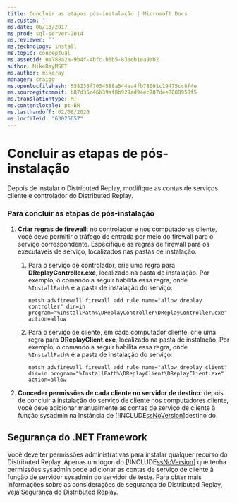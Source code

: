 ```yaml
---
title: Concluir as etapas pós-instalação | Microsoft Docs
ms.custom: ''
ms.date: 06/13/2017
ms.prod: sql-server-2014
ms.reviewer: ''
ms.technology: install
ms.topic: conceptual
ms.assetid: 0a788a2a-9b4f-4bfc-b1b5-83eeb1ea9ab2
author: MikeRayMSFT
ms.author: mikeray
manager: craigg
ms.openlocfilehash: 558236f7034588a544aa4fb78091c19475cc8f4e
ms.sourcegitcommit: b87d36c46b39af8b929ad94ec707dee8800950f5
ms.translationtype: MT
ms.contentlocale: pt-BR
ms.lasthandoff: 02/08/2020
ms.locfileid: "63025657"
---
```

# <a name="complete-the-post-installation-steps"></a>Concluir as etapas de pós-instalação
  Depois de instalar o Distributed Replay, modifique as contas de serviços cliente e controlador do Distributed Replay.  
  
### <a name="to-complete-the-post-installation-steps"></a>Para concluir as etapas de pós-instalação  
  
1.  **Criar regras de firewall**: no controlador e nos computadores cliente, você deve permitir o tráfego de entrada por meio do firewall para o serviço correspondente. Especifique as regras de firewall para os executáveis de serviço, localizados nas pastas de instalação.  
  
    1.  Para o serviço de controlador, crie uma regra para **DReplayController.exe**, localizado na pasta de instalação. Por exemplo, o comando a seguir habilita essa regra, onde `%InstallPath%` é a pasta de instalação do serviço:  
  
         `netsh advfirewall firewall add rule name="allow dreplay controller" dir=in program="%InstallPath%\DReplayController\DReplayController.exe" action=allow`  
  
    2.  Para o serviço de cliente, em cada computador cliente, crie uma regra para **DReplayClient.exe**, localizado na pasta de instalação. Por exemplo, o comando a seguir habilita essa regra, onde `%InstallPath%` é a pasta de instalação do serviço:  
  
         `netsh advfirewall firewall add rule name="allow dreplay client" dir=in program="%InstallPath%\DReplayClient\DReplayClient.exe" action=allow`  
  
2.  **Conceder permissões de cada cliente no servidor de destino**: depois de concluir a instalação do serviço de cliente nos computadores cliente, você deve adicionar manualmente as contas de serviço de cliente à função sysadmin na instância de [!INCLUDE[ssNoVersion](../../includes/ssnoversion-md.md)]destino do.  
  
## <a name="net-framework-security"></a>Segurança do .NET Framework  
 Você deve ter permissões administrativas para instalar qualquer recurso do Distributed Replay. Apenas um logon do [!INCLUDE[ssNoVersion](../../includes/ssnoversion-md.md)] que tenha permissões sysadmin pode adicionar as contas de serviço de cliente à função de servidor sysadmin do servidor de teste. Para obter mais informações sobre as considerações de segurança do Distributed Replay, veja [Segurança do Distributed Replay](distributed-replay-security.md).  
  
  

